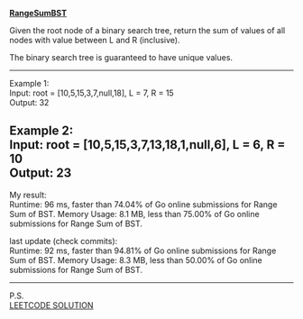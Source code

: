 <a href="https://leetcode.com/problems/range-sum-of-bst/"><b>RangeSumBST</b></a>

Given the root node of a binary search tree, return the sum of values of all nodes with value between L and R (inclusive).

The binary search tree is guaranteed to have unique values.

---
Example 1:<br>
Input: root = [10,5,15,3,7,null,18], L = 7, R = 15<br>
Output: 32

Example 2:<br>
Input: root = [10,5,15,3,7,13,18,1,null,6], L = 6, R = 10<br>
Output: 23
---
My result:<br>
Runtime: 96 ms, faster than 74.04% of Go online submissions for Range Sum of BST.
Memory Usage: 8.1 MB, less than 75.00% of Go online submissions for Range Sum of BST.

last update (check commits):<br>
Runtime: 92 ms, faster than 94.81% of Go online submissions for Range Sum of BST.
Memory Usage: 8.3 MB, less than 50.00% of Go online submissions for Range Sum of BST.

---
P.S.<br>
<a href="https://leetcode.com/submissions/detail/285690279/">LEETCODE SOLUTION</a>